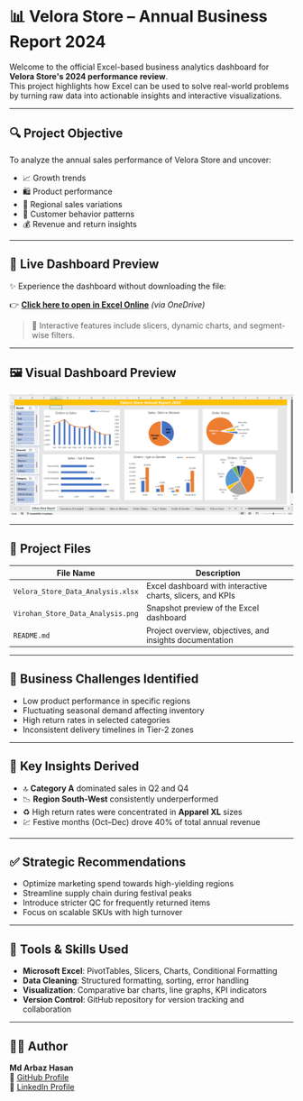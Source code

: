# 📊 Velora Store – Annual Business Report 2024

Welcome to the official Excel-based business analytics dashboard for **Velora Store's 2024 performance review**.  
This project highlights how Excel can be used to solve real-world problems by turning raw data into actionable insights and interactive visualizations.

---

## 🔍 Project Objective

To analyze the annual sales performance of Velora Store and uncover:
- 📈 Growth trends
- 🛍️ Product performance
- 📍 Regional sales variations
- 👥 Customer behavior patterns
- 💰 Revenue and return insights

---

## 🔗 Live Dashboard Preview

✨ Experience the dashboard without downloading the file:

👉 [**Click here to open in Excel Online**](https://1drv.ms/x/c/7c06b533acc30df6/EbI7LMQJf6REteAWN4ra0dMBZsclHuWDOIvczh02OSkAsA?e=dsagc9) *(via OneDrive)*

> 📌 Interactive features include slicers, dynamic charts, and segment-wise filters.

---

## 🖼️ Visual Dashboard Preview

![Excel Dashboard Preview](Virohan%20Store%20Data%20Analysis.png)

---

## 📁 Project Files

| File Name                         | Description                                                        |
|----------------------------------|--------------------------------------------------------------------|
| `Velora_Store_Data_Analysis.xlsx`| Excel dashboard with interactive charts, slicers, and KPIs         |
| `Virohan_Store_Data_Analysis.png`| Snapshot preview of the Excel dashboard                            |
| `README.md`                      | Project overview, objectives, and insights documentation           |

---

## 💼 Business Challenges Identified

- Low product performance in specific regions
- Fluctuating seasonal demand affecting inventory
- High return rates in selected categories
- Inconsistent delivery timelines in Tier-2 zones

---

## 🔎 Key Insights Derived

- 🔝 **Category A** dominated sales in Q2 and Q4
- 📉 **Region South-West** consistently underperformed
- ♻️ High return rates were concentrated in **Apparel XL** sizes
- 💹 Festive months (Oct–Dec) drove 40% of total annual revenue

---

## ✅ Strategic Recommendations

- Optimize marketing spend towards high-yielding regions
- Streamline supply chain during festival peaks
- Introduce stricter QC for frequently returned items
- Focus on scalable SKUs with high turnover

---

## 🧰 Tools & Skills Used

- **Microsoft Excel**: PivotTables, Slicers, Charts, Conditional Formatting
- **Data Cleaning**: Structured formatting, sorting, error handling
- **Visualization**: Comparative bar charts, line graphs, KPI indicators
- **Version Control**: GitHub repository for version tracking and collaboration

---

## 🙋‍♂️ Author

**Md Arbaz Hasan**  
🔗 [GitHub Profile](https://github.com/mdarbazhasan)  
🔗 [LinkedIn Profile](http://www.linkedin.com/in/mdarbazhasan)
